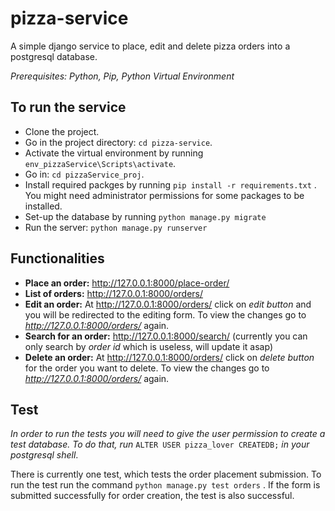 # pizza-service

A simple django service to place, edit and delete pizza orders into a postgresql database.

*Prerequisites: Python, Pip, Python Virtual Environment*

## To run the service
* Clone the project.
* Go in the project directory: `cd pizza-service`.
* Activate the virtual environment by running `env_pizzaService\Scripts\activate`.
* Go in: `cd pizzaService_proj`.
* Install required packges by running `pip install -r requirements.txt` .
  You might need administrator permissions for some packages to be installed.
* Set-up the database by running `python manage.py migrate`
* Run the server: `python manage.py runserver`

## Functionalities
* **Place an order:** http://127.0.0.1:8000/place-order/
* **List of orders:** http://127.0.0.1:8000/orders/
* **Edit an order:** At http://127.0.0.1:8000/orders/ click on *edit button* and you will be redirected to the editing form.
                     To view the changes go to *http://127.0.0.1:8000/orders/* again.
* **Search for an order:** http://127.0.0.1:8000/search/ (currently you can only search by *order id* which is useless, will
                           update it asap)
* **Delete an order:** At http://127.0.0.1:8000/orders/ click on *delete button* for the order you want to delete.
                       To view the changes go to *http://127.0.0.1:8000/orders/* again.

## Test
*In order to run the tests you will need to give the user permission to create a test database.
 To do that, run*
 `ALTER USER pizza_lover CREATEDB;`
 *in your postgresql shell*.

There is currently one test, which tests the order placement submission.
To run the test run the command `python manage.py test orders` .
If the form is submitted successfully for order creation, the test is also successful.

